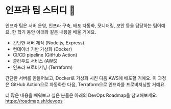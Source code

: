 # 인프라 팀 스터디 🚀

인프라 팀은 서버 운영, 인프라 구축, 배포 자동화, 모니터링, 보안 등을 담당하는 팀이예요. 한 학기 동안 아래와 같은 내용을 배울 거예요.

- 간단한 서버 제작 (Node.js, Express)
- 컨테이너 기반 가상화 (Docker)
- CI/CD pipeline (GitHub Action)
- 클라우드 서비스 (AWS)
- 인프라 프로비저닝 (Terraform)

간단한 서버를 만들어보고, Docker로 가상화 시킨 다음 AWS에 배포할 거예요. 이 과정은 GitHub Action으로 자동화한 다음, Terraform으로 인프라를 프로비저닝할 거예요.

더 많은 내용을 배워보고 싶은 분들은 아래의 DevOps Roadmap을 참고해보세요.
https://roadmap.sh/devops
